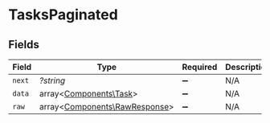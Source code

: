 # TasksPaginated


## Fields

| Field                                                                   | Type                                                                    | Required                                                                | Description                                                             |
| ----------------------------------------------------------------------- | ----------------------------------------------------------------------- | ----------------------------------------------------------------------- | ----------------------------------------------------------------------- |
| `next`                                                                  | *?string*                                                               | :heavy_minus_sign:                                                      | N/A                                                                     |
| `data`                                                                  | array<[Components\Task](../../Models/Components/Task.md)>               | :heavy_minus_sign:                                                      | N/A                                                                     |
| `raw`                                                                   | array<[Components\RawResponse](../../Models/Components/RawResponse.md)> | :heavy_minus_sign:                                                      | N/A                                                                     |